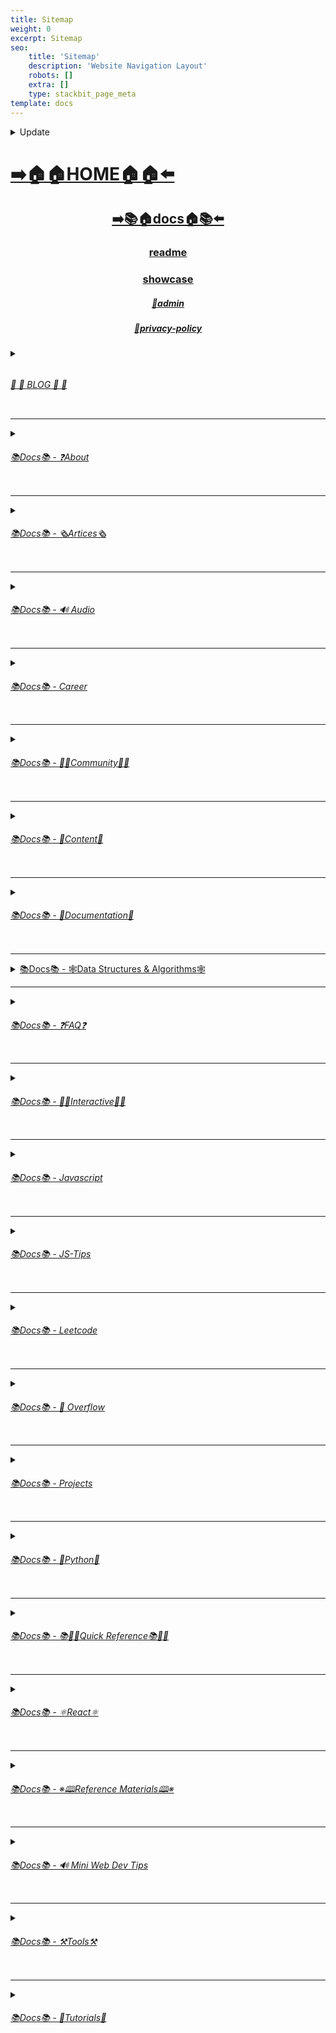 ```yaml
---
title: Sitemap
weight: 0
excerpt: Sitemap
seo:
    title: 'Sitemap'
    description: 'Website Navigation Layout'
    robots: []
    extra: []
    type: stackbit_page_meta
template: docs
---
```


<details>

<summary>  Update </summary>


-   [Home](https://bgoonz-blog.netlify.app/)

---

-   [admin](https://bgoonz-blog.netlify.app/admin)

---

-   [blog](https://bgoonz-blog.netlify.app/blog)

---

-   [blog/300-react-questions](https://bgoonz-blog.netlify.app/blog/300-react-questions)
-   [blog/awesome-graphql](https://bgoonz-blog.netlify.app/blog/awesome-graphql)
-   [blog/big-o-complexity](https://bgoonz-blog.netlify.app/blog/big-o-complexity)
-   [blog/blog-archive](https://bgoonz-blog.netlify.app/blog/blog-archive)
-   [blog/data-structures](https://bgoonz-blog.netlify.app/blog/data-structures)
-   [blog/expressjs-apis](https://bgoonz-blog.netlify.app/blog/expressjs-apis)
-   [blog/flow-control-in-python](https://bgoonz-blog.netlify.app/blog/flow-control-in-python)
-   [blog/functions-in-python](https://bgoonz-blog.netlify.app/blog/functions-in-python)
-   [blog/git-gateway](https://bgoonz-blog.netlify.app/blog/git-gateway)
-   [blog/hoisting](https://bgoonz-blog.netlify.app/blog/hoisting)
-   [blog/interview-questions-js-p2](https://bgoonz-blog.netlify.app/blog/interview-questions-js-p2)
-   [blog/interview-questions-js-p3](https://bgoonz-blog.netlify.app/blog/interview-questions-js-p3)
-   [blog/interview-questions-js](https://bgoonz-blog.netlify.app/blog/interview-questions-js)
-   [blog/netlify-cms](https://bgoonz-blog.netlify.app/blog/netlify-cms)
-   [blog/platform-docs](https://bgoonz-blog.netlify.app/blog/platform-docs)
-   [blog/python-for-js-dev](https://bgoonz-blog.netlify.app/blog/python-for-js-dev)
-   [blog/python-resources](https://bgoonz-blog.netlify.app/blog/python-resources)
-   [blog/web-dev-trends](https://bgoonz-blog.netlify.app/blog/web-dev-trends)
-   [blog/web-scraping](https://bgoonz-blog.netlify.app/blog/web-scraping)

---

-   [docs](https://bgoonz-blog.netlify.app/docs)

---

-   [docs/about](https://bgoonz-blog.netlify.app/docs/about)
-   [docs/about/eng-portfolio](https://bgoonz-blog.netlify.app/docs/about/eng-portfolio)
-   [docs/about/intrests](https://bgoonz-blog.netlify.app/docs/about/intrests)
-   [docs/about/job-search](https://bgoonz-blog.netlify.app/docs/about/job-search)
-   [docs/about/README](https://bgoonz-blog.netlify.app/docs/about/README)
-   [docs/about/resume](https://bgoonz-blog.netlify.app/docs/about/resume)

---

-   [docs/articles](https://bgoonz-blog.netlify.app/docs/articles)
-   [docs/articles/basic-web-dev](https://bgoonz-blog.netlify.app/docs/articles/basic-web-dev)
-   [docs/articles/buffers](https://bgoonz-blog.netlify.app/docs/articles/buffers)
-   [docs/articles/common-modules](https://bgoonz-blog.netlify.app/docs/articles/common-modules)
-   [docs/articles/dev-dep](https://bgoonz-blog.netlify.app/docs/articles/dev-dep)
-   [docs/articles/event-loop](https://bgoonz-blog.netlify.app/docs/articles/event-loop)
-   [docs/articles/fs-module](https://bgoonz-blog.netlify.app/docs/articles/fs-module)
-   [docs/articles/how-search-engines-work](https://bgoonz-blog.netlify.app/docs/articles/how-search-engines-work)
-   [docs/articles/how-the-web-works](https://bgoonz-blog.netlify.app/docs/articles/how-the-web-works)
-   [docs/articles/intro](https://bgoonz-blog.netlify.app/docs/articles/intro)
-   [docs/articles/jamstack](https://bgoonz-blog.netlify.app/docs/articles/jamstack)
-   [docs/articles/nextjs](https://bgoonz-blog.netlify.app/docs/articles/nextjs)
-   [docs/articles/node-api-express](https://bgoonz-blog.netlify.app/docs/articles/node-api-express)
-   [docs/articles/npm](https://bgoonz-blog.netlify.app/docs/articles/npm)
-   [docs/articles/os-module](https://bgoonz-blog.netlify.app/docs/articles/os-module)
-   [docs/articles/reading-files](https://bgoonz-blog.netlify.app/docs/articles/reading-files)
-   [docs/articles/semantic-html](https://bgoonz-blog.netlify.app/docs/articles/semantic-html)
-   [docs/articles/semantic](https://bgoonz-blog.netlify.app/docs/articles/semantic)
-   [docs/articles/url](https://bgoonz-blog.netlify.app/docs/articles/url)
-   [docs/articles/web-standards-checklist](https://bgoonz-blog.netlify.app/docs/articles/web-standards-checklist)
-   [docs/articles/webdev-tools](https://bgoonz-blog.netlify.app/docs/articles/webdev-tools)
-   [docs/articles/writing-files](https://bgoonz-blog.netlify.app/docs/articles/writing-files)

---

-   [docs/audio](https://bgoonz-blog.netlify.app/docs/audio)
-   [docs/audio/dfft](https://bgoonz-blog.netlify.app/docs/audio/dfft)
-   [docs/audio/discrete-fft](https://bgoonz-blog.netlify.app/docs/audio/discrete-fft)
-   [docs/audio/dtw-python-explained](https://bgoonz-blog.netlify.app/docs/audio/dtw-python-explained)
-   [docs/audio/dynamic-time-warping](https://bgoonz-blog.netlify.app/docs/audio/dynamic-time-warping)
-   [docs/audio/web-audio-api](https://bgoonz-blog.netlify.app/docs/audio/web-audio-api)

---

-   [docs/career](https://bgoonz-blog.netlify.app/docs/career)
-   [docs/career/job-boards](https://bgoonz-blog.netlify.app/docs/career/job-boards)
-   [docs/career/list-of-projects](https://bgoonz-blog.netlify.app/docs/career/list-of-projects)
-   [docs/career/my-websites](https://bgoonz-blog.netlify.app/docs/career/my-websites)

---

-   [docs/community](https://bgoonz-blog.netlify.app/docs/community)
-   [docs/community/an-open-letter-2-future-developers](https://bgoonz-blog.netlify.app/docs/community/an-open-letter-2-future-developers)
-   [docs/community/bookmarks](https://bgoonz-blog.netlify.app/docs/community/bookmarks)
-   [docs/community/video-chat](https://bgoonz-blog.netlify.app/docs/community/video-chat)

---

-   [docs/content](https://bgoonz-blog.netlify.app/docs/content)
-   [docs/content/algo](https://bgoonz-blog.netlify.app/docs/content/algo)
-   [docs/content/archive](https://bgoonz-blog.netlify.app/docs/content/archive)
-   [docs/content/gatsby-Queries-Mutations](https://bgoonz-blog.netlify.app/docs/content/gatsby-Queries-Mutations)
-   [docs/content/gists](https://bgoonz-blog.netlify.app/docs/content/gists)
-   [docs/content/history-api](https://bgoonz-blog.netlify.app/docs/content/history-api)
-   [docs/content/main-projects](https://bgoonz-blog.netlify.app/docs/content/main-projects)
-   [docs/content/trouble-shooting](https://bgoonz-blog.netlify.app/docs/content/trouble-shooting)

---

-   [docs/docs](https://bgoonz-blog.netlify.app/docs/docs)
-   [docs/docs/appendix](https://bgoonz-blog.netlify.app/docs/docs/appendix)
-   [docs/docs/bash](https://bgoonz-blog.netlify.app/docs/docs/bash)
-   [docs/docs/css](https://bgoonz-blog.netlify.app/docs/docs/css)
-   [docs/docs/es-6-features](https://bgoonz-blog.netlify.app/docs/docs/es-6-features)
-   [docs/docs/git-reference](https://bgoonz-blog.netlify.app/docs/docs/git-reference)
-   [docs/docs/git-repos](https://bgoonz-blog.netlify.app/docs/docs/git-repos)
-   [docs/docs/glossary](https://bgoonz-blog.netlify.app/docs/docs/glossary)
-   [docs/docs/html-tags](https://bgoonz-blog.netlify.app/docs/docs/html-tags)
-   [docs/docs/markdown](https://bgoonz-blog.netlify.app/docs/docs/markdown)
-   [docs/docs/no-whiteboarding](https://bgoonz-blog.netlify.app/docs/docs/no-whiteboarding)
-   [docs/docs/node-docs-complete](https://bgoonz-blog.netlify.app/docs/docs/node-docs-complete)
-   [docs/docs/regex-in-js](https://bgoonz-blog.netlify.app/docs/docs/regex-in-js)
-   [docs/docs/sitemap](https://bgoonz-blog.netlify.app/docs/docs/sitemap)

---

-   [docs/ds-algo](https://bgoonz-blog.netlify.app/docs/ds-algo)
-   [docs/ds-algo/big-o](https://bgoonz-blog.netlify.app/docs/ds-algo/big-o)
-   [docs/ds-algo/data-structures-docs](https://bgoonz-blog.netlify.app/docs/ds-algo/data-structures-docs)
-   [docs/ds-algo/ds-algo-interview](https://bgoonz-blog.netlify.app/docs/ds-algo/ds-algo-interview)
-   [docs/ds-algo/ds-overview](https://bgoonz-blog.netlify.app/docs/ds-algo/ds-overview)
-   [docs/ds-algo/free-code-camp](https://bgoonz-blog.netlify.app/docs/ds-algo/free-code-camp)
-   [docs/ds-algo/graph](https://bgoonz-blog.netlify.app/docs/ds-algo/graph)
-   [docs/ds-algo/heaps](https://bgoonz-blog.netlify.app/docs/ds-algo/heaps)
-   [docs/ds-algo/tree](https://bgoonz-blog.netlify.app/docs/ds-algo/tree)

---

-   [docs/faq](https://bgoonz-blog.netlify.app/docs/faq)
-   [docs/faq/contact](https://bgoonz-blog.netlify.app/docs/faq/contact)
-   [docs/faq/plug-ins](https://bgoonz-blog.netlify.app/docs/faq/plug-ins)

---

-   [docs/interact](https://bgoonz-blog.netlify.app/docs/interact)
-   [docs/interact/callstack-visual](https://bgoonz-blog.netlify.app/docs/interact/callstack-visual)
-   [docs/interact/clock](https://bgoonz-blog.netlify.app/docs/interact/clock)
-   [docs/interact/jupyter-notebooks](https://bgoonz-blog.netlify.app/docs/interact/jupyter-notebooks)
-   [docs/interact/other-sites](https://bgoonz-blog.netlify.app/docs/interact/other-sites)
-   [docs/interact/react-testing-library](https://bgoonz-blog.netlify.app/docs/interact/react-testing-library)
-   [docs/interact/video-chat](https://bgoonz-blog.netlify.app/docs/interact/video-chat)

---

-   [docs/interview](https://bgoonz-blog.netlify.app/docs/interview)
-   [docs/interview/dev-interview](https://bgoonz-blog.netlify.app/docs/interview/dev-interview)
-   [docs/interview/dos-and-donts](https://bgoonz-blog.netlify.app/docs/interview/dos-and-donts)
-   [docs/interview/interview-questions](https://bgoonz-blog.netlify.app/docs/interview/interview-questions)
-   [docs/interview/job-search-nav](https://bgoonz-blog.netlify.app/docs/interview/job-search-nav)
-   [docs/interview/previous-concepts](https://bgoonz-blog.netlify.app/docs/interview/previous-concepts)
-   [docs/interview/review-concepts](https://bgoonz-blog.netlify.app/docs/interview/review-concepts)
-   [docs/interview/web-interview](https://bgoonz-blog.netlify.app/docs/interview/web-interview)
-   [docs/interview/web-interview2](https://bgoonz-blog.netlify.app/docs/interview/web-interview2)
-   [docs/interview/web-interview3](https://bgoonz-blog.netlify.app/docs/interview/web-interview3)
-   [docs/interview/web-interview4](https://bgoonz-blog.netlify.app/docs/interview/web-interview4)

---

-   [docs/javascript](https://bgoonz-blog.netlify.app/docs/javascript)
-   [docs/javascript/arrow-functions](https://bgoonz-blog.netlify.app/docs/javascript/arrow-functions)
-   [docs/javascript/asyncjs](https://bgoonz-blog.netlify.app/docs/javascript/asyncjs)
-   [docs/javascript/await-keyword](https://bgoonz-blog.netlify.app/docs/javascript/await-keyword)
-   [docs/javascript/bigo](https://bgoonz-blog.netlify.app/docs/javascript/bigo)
-   [docs/javascript/clean-code](https://bgoonz-blog.netlify.app/docs/javascript/clean-code)
-   [docs/javascript/constructor-functions](https://bgoonz-blog.netlify.app/docs/javascript/constructor-functions)
-   [docs/javascript/cs-basics-in-js](https://bgoonz-blog.netlify.app/docs/javascript/cs-basics-in-js)
-   [docs/javascript/for-loops](https://bgoonz-blog.netlify.app/docs/javascript/for-loops)
-   [docs/javascript/js-expressions](https://bgoonz-blog.netlify.app/docs/javascript/js-expressions)
-   [docs/javascript/js-objects](https://bgoonz-blog.netlify.app/docs/javascript/js-objects)
-   [docs/javascript/part2-pojo](https://bgoonz-blog.netlify.app/docs/javascript/part2-pojo)
-   [docs/javascript/promises](https://bgoonz-blog.netlify.app/docs/javascript/promises)
-   [docs/javascript/review](https://bgoonz-blog.netlify.app/docs/javascript/review)
-   [docs/javascript/this-is-about-this](https://bgoonz-blog.netlify.app/docs/javascript/this-is-about-this)
-   [docs/javascript/variables](https://bgoonz-blog.netlify.app/docs/javascript/variables)

---

-   [docs/js-tips](https://bgoonz-blog.netlify.app/docs/js-tips)
-   [docs/js-tips/abs](https://bgoonz-blog.netlify.app/docs/js-tips/abs)
-   [docs/js-tips/acos](https://bgoonz-blog.netlify.app/docs/js-tips/acos)
-   [docs/js-tips/acosh](https://bgoonz-blog.netlify.app/docs/js-tips/acosh)
-   [docs/js-tips/addition](https://bgoonz-blog.netlify.app/docs/js-tips/addition)
-   [docs/js-tips/all](https://bgoonz-blog.netlify.app/docs/js-tips/all)
-   [docs/js-tips/allsettled](https://bgoonz-blog.netlify.app/docs/js-tips/allsettled)
-   [docs/js-tips/any](https://bgoonz-blog.netlify.app/docs/js-tips/any)
-   [docs/js-tips/array-methods](https://bgoonz-blog.netlify.app/docs/js-tips/array-methods)
-   [docs/js-tips/array](https://bgoonz-blog.netlify.app/docs/js-tips/array)
-   [docs/js-tips/arrow_functions](https://bgoonz-blog.netlify.app/docs/js-tips/arrow_functions)
-   [docs/js-tips/async_function](https://bgoonz-blog.netlify.app/docs/js-tips/async_function)
-   [docs/js-tips/bad_radix](https://bgoonz-blog.netlify.app/docs/js-tips/bad_radix)
-   [docs/js-tips/bind](https://bgoonz-blog.netlify.app/docs/js-tips/bind)
-   [docs/js-tips/classes](https://bgoonz-blog.netlify.app/docs/js-tips/classes)
-   [docs/js-tips/concat](https://bgoonz-blog.netlify.app/docs/js-tips/concat)
-   [docs/js-tips/conditional_operator](https://bgoonz-blog.netlify.app/docs/js-tips/conditional_operator)
-   [docs/js-tips/const](https://bgoonz-blog.netlify.app/docs/js-tips/const)
-   [docs/js-tips/create](https://bgoonz-blog.netlify.app/docs/js-tips/create)
-   [docs/js-tips/date](https://bgoonz-blog.netlify.app/docs/js-tips/date)
-   [docs/js-tips/eval](https://bgoonz-blog.netlify.app/docs/js-tips/eval)
-   [docs/js-tips/every](https://bgoonz-blog.netlify.app/docs/js-tips/every)
-   [docs/js-tips/filter](https://bgoonz-blog.netlify.app/docs/js-tips/filter)
-   [docs/js-tips/for...of](https://bgoonz-blog.netlify.app/docs/js-tips/for...of)
-   [docs/js-tips/foreach](https://bgoonz-blog.netlify.app/docs/js-tips/foreach)
-   [docs/js-tips/functions](https://bgoonz-blog.netlify.app/docs/js-tips/functions)
-   [docs/js-tips/import](https://bgoonz-blog.netlify.app/docs/js-tips/import)
-   [docs/js-tips/insert-into-array](https://bgoonz-blog.netlify.app/docs/js-tips/insert-into-array)
-   [docs/js-tips/map](https://bgoonz-blog.netlify.app/docs/js-tips/map)
-   [docs/js-tips/object](https://bgoonz-blog.netlify.app/docs/js-tips/object)
-   [docs/js-tips/reduce](https://bgoonz-blog.netlify.app/docs/js-tips/reduce)
-   [docs/js-tips/regexp](https://bgoonz-blog.netlify.app/docs/js-tips/regexp)
-   [docs/js-tips/sort](https://bgoonz-blog.netlify.app/docs/js-tips/sort)
-   [docs/js-tips/sorting-strings](https://bgoonz-blog.netlify.app/docs/js-tips/sorting-strings)
-   [docs/js-tips/string](https://bgoonz-blog.netlify.app/docs/js-tips/string)
-   [docs/js-tips/this](https://bgoonz-blog.netlify.app/docs/js-tips/this)
-   [docs/js-tips/var](https://bgoonz-blog.netlify.app/docs/js-tips/var)

---

-   [docs/leetcode](https://bgoonz-blog.netlify.app/docs/leetcode)
-   [docs/leetcode/ContaineWitMosWater](https://bgoonz-blog.netlify.app/docs/leetcode/ContaineWitMosWater)
-   [docs/leetcode/DividTwIntegers](https://bgoonz-blog.netlify.app/docs/leetcode/DividTwIntegers)
-   [docs/leetcode/GeneratParentheses](https://bgoonz-blog.netlify.app/docs/leetcode/GeneratParentheses)
-   [docs/leetcode/LetteCombinationoPhonNumber](https://bgoonz-blog.netlify.app/docs/leetcode/LetteCombinationoPhonNumber)
-   [docs/leetcode/LongesCommoPrefix](https://bgoonz-blog.netlify.app/docs/leetcode/LongesCommoPrefix)
-   [docs/leetcode/MediaoTwSorteArrays](https://bgoonz-blog.netlify.app/docs/leetcode/MediaoTwSorteArrays)
-   [docs/leetcode/NexPermutation](https://bgoonz-blog.netlify.app/docs/leetcode/NexPermutation)
-   [docs/leetcode/PalindromNumber](https://bgoonz-blog.netlify.app/docs/leetcode/PalindromNumber)
-   [docs/leetcode/RegulaExpressioMatching](https://bgoonz-blog.netlify.app/docs/leetcode/RegulaExpressioMatching)
-   [docs/leetcode/RemovDuplicatefroSorteArray](https://bgoonz-blog.netlify.app/docs/leetcode/RemovDuplicatefroSorteArray)
-   [docs/leetcode/RemovNtNodFroEnoList](https://bgoonz-blog.netlify.app/docs/leetcode/RemovNtNodFroEnoList)
-   [docs/leetcode/RomatInteger](https://bgoonz-blog.netlify.app/docs/leetcode/RomatInteger)
-   [docs/leetcode/SearciRotateSorteArray](https://bgoonz-blog.netlify.app/docs/leetcode/SearciRotateSorteArray)
-   [docs/leetcode/StrintIntege(atoi)](<https://bgoonz-blog.netlify.app/docs/leetcode/StrintIntege(atoi)>)
-   [docs/leetcode/ValiParentheses](https://bgoonz-blog.netlify.app/docs/leetcode/ValiParentheses)
-   [docs/leetcode/ZigZaConversion](https://bgoonz-blog.netlify.app/docs/leetcode/ZigZaConversion)

---

-   [docs/overflow](https://bgoonz-blog.netlify.app/docs/overflow)
-   [docs/overflow/html-spec](https://bgoonz-blog.netlify.app/docs/overflow/html-spec)
-   [docs/overflow/http](https://bgoonz-blog.netlify.app/docs/overflow/http)
-   [docs/overflow/install](https://bgoonz-blog.netlify.app/docs/overflow/install)
-   [docs/overflow/modules](https://bgoonz-blog.netlify.app/docs/overflow/modules)
-   [docs/overflow/node-cli-args](https://bgoonz-blog.netlify.app/docs/overflow/node-cli-args)
-   [docs/overflow/node-js-language](https://bgoonz-blog.netlify.app/docs/overflow/node-js-language)
-   [docs/overflow/node-package-manager](https://bgoonz-blog.netlify.app/docs/overflow/node-package-manager)
-   [docs/overflow/node-repl](https://bgoonz-blog.netlify.app/docs/overflow/node-repl)
-   [docs/overflow/node-run-cli](https://bgoonz-blog.netlify.app/docs/overflow/node-run-cli)
-   [docs/overflow/nodejs](https://bgoonz-blog.netlify.app/docs/overflow/nodejs)
-   [docs/overflow/nodevsbrowser](https://bgoonz-blog.netlify.app/docs/overflow/nodevsbrowser)
-   [docs/overflow/understanding-firebase](https://bgoonz-blog.netlify.app/docs/overflow/understanding-firebase)
-   [docs/overflow/v8](https://bgoonz-blog.netlify.app/docs/overflow/v8)

---

-   [docs/privacy-policy](https://bgoonz-blog.netlify.app/docs/privacy-policy)

---

-   [docs/projects](https://bgoonz-blog.netlify.app/docs/projects)
-   [docs/projects/embeded-websites](https://bgoonz-blog.netlify.app/docs/projects/embeded-websites)
-   [docs/projects/mini-projects](https://bgoonz-blog.netlify.app/docs/projects/mini-projects)
-   [docs/projects/mini-projects2](https://bgoonz-blog.netlify.app/docs/projects/mini-projects2)

---

-   [docs/python](https://bgoonz-blog.netlify.app/docs/python)
-   [docs/python/at-length](https://bgoonz-blog.netlify.app/docs/python/at-length)
-   [docs/python/cheat-sheet](https://bgoonz-blog.netlify.app/docs/python/cheat-sheet)
-   [docs/python/comprehensive-guide](https://bgoonz-blog.netlify.app/docs/python/comprehensive-guide)
-   [docs/python/examples](https://bgoonz-blog.netlify.app/docs/python/examples)
-   [docs/python/flow-control](https://bgoonz-blog.netlify.app/docs/python/flow-control)
-   [docs/python/functions](https://bgoonz-blog.netlify.app/docs/python/functions)
-   [docs/python/google-sheets-api](https://bgoonz-blog.netlify.app/docs/python/google-sheets-api)
-   [docs/python/intro-for-js-devs](https://bgoonz-blog.netlify.app/docs/python/intro-for-js-devs)
-   [docs/python/python-ds](https://bgoonz-blog.netlify.app/docs/python/python-ds)
-   [docs/python/python-quiz](https://bgoonz-blog.netlify.app/docs/python/python-quiz)
-   [docs/python/snippets](https://bgoonz-blog.netlify.app/docs/python/snippets)

---

-   [docs/quick-ref](https://bgoonz-blog.netlify.app/docs/quick-ref)
-   [docs/quick-ref/all-emojis](https://bgoonz-blog.netlify.app/docs/quick-ref/all-emojis)
-   [docs/quick-ref/create-react-app](https://bgoonz-blog.netlify.app/docs/quick-ref/create-react-app)
-   [docs/quick-ref/Emmet](https://bgoonz-blog.netlify.app/docs/quick-ref/Emmet)
-   [docs/quick-ref/fetch](https://bgoonz-blog.netlify.app/docs/quick-ref/fetch)
-   [docs/quick-ref/git-bash](https://bgoonz-blog.netlify.app/docs/quick-ref/git-bash)
-   [docs/quick-ref/git-tricks](https://bgoonz-blog.netlify.app/docs/quick-ref/git-tricks)
-   [docs/quick-ref/google-firebase](https://bgoonz-blog.netlify.app/docs/quick-ref/google-firebase)
-   [docs/quick-ref/heroku-error-codes](https://bgoonz-blog.netlify.app/docs/quick-ref/heroku-error-codes)
-   [docs/quick-ref/installation](https://bgoonz-blog.netlify.app/docs/quick-ref/installation)
-   [docs/quick-ref/markdown-dropdowns](https://bgoonz-blog.netlify.app/docs/quick-ref/markdown-dropdowns)
-   [docs/quick-ref/minifiction](https://bgoonz-blog.netlify.app/docs/quick-ref/minifiction)
-   [docs/quick-ref/new-repo-instructions](https://bgoonz-blog.netlify.app/docs/quick-ref/new-repo-instructions)
-   [docs/quick-ref/pull-request-rubric](https://bgoonz-blog.netlify.app/docs/quick-ref/pull-request-rubric)
-   [docs/quick-ref/quick-links](https://bgoonz-blog.netlify.app/docs/quick-ref/quick-links)
-   [docs/quick-ref/topRepos](https://bgoonz-blog.netlify.app/docs/quick-ref/topRepos)
-   [docs/quick-ref/understanding-path](https://bgoonz-blog.netlify.app/docs/quick-ref/understanding-path)
-   [docs/quick-ref/vscode-themes](https://bgoonz-blog.netlify.app/docs/quick-ref/vscode-themes)

---

-   [docs/react](https://bgoonz-blog.netlify.app/docs/react)
-   [docs/react/accessibility](https://bgoonz-blog.netlify.app/docs/react/accessibility)
-   [docs/react/ajax-n-apis](https://bgoonz-blog.netlify.app/docs/react/ajax-n-apis)
-   [docs/react/cheatsheet](https://bgoonz-blog.netlify.app/docs/react/cheatsheet)
-   [docs/react/complete-react](https://bgoonz-blog.netlify.app/docs/react/complete-react)
-   [docs/react/createReactApp](https://bgoonz-blog.netlify.app/docs/react/createReactApp)
-   [docs/react/demo](https://bgoonz-blog.netlify.app/docs/react/demo)
-   [docs/react/dont-use-index-as-keys](https://bgoonz-blog.netlify.app/docs/react/dont-use-index-as-keys)
-   [docs/react/jsx](https://bgoonz-blog.netlify.app/docs/react/jsx)
-   [docs/react/quiz](https://bgoonz-blog.netlify.app/docs/react/quiz)
-   [docs/react/react-docs](https://bgoonz-blog.netlify.app/docs/react/react-docs)
-   [docs/react/react-in-depth](https://bgoonz-blog.netlify.app/docs/react/react-in-depth)
-   [docs/react/react-patterns-by-usecase](https://bgoonz-blog.netlify.app/docs/react/react-patterns-by-usecase)
-   [docs/react/react2](https://bgoonz-blog.netlify.app/docs/react/react2)
-   [docs/react/render-elements](https://bgoonz-blog.netlify.app/docs/react/render-elements)

---

-   [docs/reference](https://bgoonz-blog.netlify.app/docs/reference)
-   [docs/reference/art-of-command-line](https://bgoonz-blog.netlify.app/docs/reference/art-of-command-line)
-   [docs/reference/awesome-lists](https://bgoonz-blog.netlify.app/docs/reference/awesome-lists)
-   [docs/reference/awesome-nodejs](https://bgoonz-blog.netlify.app/docs/reference/awesome-nodejs)
-   [docs/reference/awesome-static](https://bgoonz-blog.netlify.app/docs/reference/awesome-static)
-   [docs/reference/bash-commands](https://bgoonz-blog.netlify.app/docs/reference/bash-commands)
-   [docs/reference/bookmarks](https://bgoonz-blog.netlify.app/docs/reference/bookmarks)
-   [docs/reference/embed-the-web](https://bgoonz-blog.netlify.app/docs/reference/embed-the-web)
-   [docs/reference/github-resources](https://bgoonz-blog.netlify.app/docs/reference/github-resources)
-   [docs/reference/github-search](https://bgoonz-blog.netlify.app/docs/reference/github-search)
-   [docs/reference/google-cloud](https://bgoonz-blog.netlify.app/docs/reference/google-cloud)
-   [docs/reference/how-2-reinstall-npm](https://bgoonz-blog.netlify.app/docs/reference/how-2-reinstall-npm)
-   [docs/reference/how-to-kill-a-process](https://bgoonz-blog.netlify.app/docs/reference/how-to-kill-a-process)
-   [docs/reference/installing-node](https://bgoonz-blog.netlify.app/docs/reference/installing-node)
-   [docs/reference/intro-to-nodejs](https://bgoonz-blog.netlify.app/docs/reference/intro-to-nodejs)
-   [docs/reference/markdown-styleguide](https://bgoonz-blog.netlify.app/docs/reference/markdown-styleguide)
-   [docs/reference/notes-template](https://bgoonz-blog.netlify.app/docs/reference/notes-template)
-   [docs/reference/psql](https://bgoonz-blog.netlify.app/docs/reference/psql)
-   [docs/reference/resources](https://bgoonz-blog.netlify.app/docs/reference/resources)
-   [docs/reference/vscode](https://bgoonz-blog.netlify.app/docs/reference/vscode)
-   [docs/reference/web-api's](https://bgoonz-blog.netlify.app/docs/reference/web-api's)

---

-   [docs/sitemap](https://bgoonz-blog.netlify.app/docs/sitemap)

---

-   [docs/tips](https://bgoonz-blog.netlify.app/docs/tips)
-   [docs/tips/regex-tips](https://bgoonz-blog.netlify.app/docs/tips/regex-tips)

---

-   [docs/tools](https://bgoonz-blog.netlify.app/docs/tools)
-   [docs/tools/all-stripped](https://bgoonz-blog.netlify.app/docs/tools/all-stripped)
-   [docs/tools/all](https://bgoonz-blog.netlify.app/docs/tools/all)
-   [docs/tools/Archive](https://bgoonz-blog.netlify.app/docs/tools/Archive)
-   [docs/tools/archive](https://bgoonz-blog.netlify.app/docs/tools/archive)
-   [docs/tools/dev-utilities](https://bgoonz-blog.netlify.app/docs/tools/dev-utilities)
-   [docs/tools/markdown-html](https://bgoonz-blog.netlify.app/docs/tools/markdown-html)

---

-   [docs/tutorials](https://bgoonz-blog.netlify.app/docs/tutorials)
-   [docs/tutorials/algolia-search](https://bgoonz-blog.netlify.app/docs/tutorials/algolia-search)
-   [docs/tutorials/bash-commands-my](https://bgoonz-blog.netlify.app/docs/tutorials/bash-commands-my)
-   [docs/tutorials/bash](https://bgoonz-blog.netlify.app/docs/tutorials/bash)
-   [docs/tutorials/get-file-extension](https://bgoonz-blog.netlify.app/docs/tutorials/get-file-extension)
-   [docs/tutorials/how-2-ubuntu](https://bgoonz-blog.netlify.app/docs/tutorials/how-2-ubuntu)
-   [docs/tutorials/psql-setup](https://bgoonz-blog.netlify.app/docs/tutorials/psql-setup)
-   [docs/tutorials/react-class-2-func](https://bgoonz-blog.netlify.app/docs/tutorials/react-class-2-func)

---

-   [interview-questions-js](https://bgoonz-blog.netlify.app/interview-questions-js)
-   [privacy-policy](https://bgoonz-blog.netlify.app/privacy-policy)
-   [readme](https://bgoonz-blog.netlify.app/readme)
-   [showcase](https://bgoonz-blog.netlify.app/showcase)

</details>

# [**➡️🏠🏠HOME🏠🏠⬅️**](https://bgoonz-blog.netlify.app/)

<center>

## [**<ins>➡️📚🏠docs🏠📚⬅️</ins>**](https://bgoonz-blog.netlify.app/docs)

### [**readme</ins>**](https://bgoonz-blog.netlify.app/readme)

### [**<ins>showcase</ins>**](https://bgoonz-blog.netlify.app/showcase)

##### [**<ins>🔏admin</ins>**](https://bgoonz-blog.netlify.app/admin)

##### [**<ins>🔏privacy-policy</ins>**](https://bgoonz-blog.netlify.app/privacy-policy)

</center>

<details>

<summary><ins><h6><h6> 📰         📰 BLOG 📰         📰 </h6></h6></ins></summary>

### [**<ins>Blog Article List</ins>**](https://bgoonz-blog.netlify.app/blog)

-   [📰blog📰](https://bgoonz-blog.netlify.app/blog/web-scraping)
    -   [📰blog📰/300-react-questions⚛](https://bgoonz-blog.netlify.app/blog/300-react-questions)
    -   [📰blog📰/awesome-graphql፨](https://bgoonz-blog.netlify.app/blog/awesome-graphql)
    -   [📰blog📰/big-o-complexity](https://bgoonz-blog.netlify.app/blog/big-o-complexity)
    -   [📰blog📰/blog-archive](https://bgoonz-blog.netlify.app/blog/blog-archive)
    -   [📰blog📰/data-structures](https://bgoonz-blog.netlify.app/blog/data-structures)
    -   [📰blog📰/expressjs-apis](https://bgoonz-blog.netlify.app/blog/expressjs-apis)
    -   [📰blog📰/flow-control-in-python](https://bgoonz-blog.netlify.app/blog/flow-control-in-python)
    -   [📰blog📰/functions-in-python](https://bgoonz-blog.netlify.app/blog/functions-in-python)
    -   [📰blog📰/git-gateway](https://bgoonz-blog.netlify.app/blog/git-gateway)
    -   [📰blog📰/interview-questions-js](https://bgoonz-blog.netlify.app/blog/interview-questions-js)
    -   [📰blog📰/netlify-cms](https://bgoonz-blog.netlify.app/blog/netlify-cms)
    -   [📰blog📰/platform-docs](https://bgoonz-blog.netlify.app/blog/platform-docs)
    -   [📰blog📰/python-for-js-dev](https://bgoonz-blog.netlify.app/blog/python-for-js-dev)
    -   [📰blog📰/python-resources](https://bgoonz-blog.netlify.app/blog/python-resources)
    -   [📰blog📰/web-dev-trends](https://bgoonz-blog.netlify.app/blog/web-dev-trends)
    -   [📰blog📰/web-scraping](https://bgoonz-blog.netlify.app/blog/web-scraping)

</details>

---

<details>

<summary><ins><h6>📚Docs📚 - ❓About</h6></ins></summary>

-   [📚docs📚/about](https://bgoonz-blog.netlify.app/docs/about)
    -   [📚docs📚/about/README](https://bgoonz-blog.netlify.app/docs/about/README)
    -   [📚docs📚/about/eng-portfolio](https://bgoonz-blog.netlify.app/docs/about/eng-portfolio)
    -   [📚docs📚/about/intrests](https://bgoonz-blog.netlify.app/docs/about/intrests)
    -   [📚docs📚/about/job-search](https://bgoonz-blog.netlify.app/docs/about/job-search)
    -   [📚docs📚/about/resume](https://bgoonz-blog.netlify.app/docs/about/resume)

</details>

---

<details>

<summary><ins><h6>📚Docs📚 - 🗞️Artices🗞️</h6></ins></summary>

-   [📚docs📚/🗞️articles🗞️](https://bgoonz-blog.netlify.app/docs/articles)
    -   [📚docs📚/🗞️articles🗞️basic-web-dev](https://bgoonz-blog.netlify.app/docs/articles/basic-web-dev)
    -   [📚docs📚/🗞️articles🗞️buffers](https://bgoonz-blog.netlify.app/docs/articles/buffers)
    -   [📚docs📚/🗞️articles🗞️common-modules](https://bgoonz-blog.netlify.app/docs/articles/common-modules)
    -   [📚docs📚/🗞️articles🗞️dev-dep](https://bgoonz-blog.netlify.app/docs/articles/dev-dep)
    -   [📚docs📚/🗞️articles🗞️event-loop](https://bgoonz-blog.netlify.app/docs/articles/event-loop)
    -   [📚docs📚/🗞️articles🗞️fs-module](https://bgoonz-blog.netlify.app/docs/articles/fs-module)
    -   [📚docs📚/🗞️articles🗞️how-search-engines-work](https://bgoonz-blog.netlify.app/docs/articles/how-search-engines-work)
    -   [📚docs📚/🗞️articles🗞️how-the-web-works](https://bgoonz-blog.netlify.app/docs/articles/how-the-web-works)
    -   [📚docs📚/🗞️articles🗞️intro](https://bgoonz-blog.netlify.app/docs/articles/intro)
    -   [📚docs📚/🗞️articles🗞️jamstack](https://bgoonz-blog.netlify.app/docs/articles/jamstack)
    -   [📚docs📚/🗞️articles🗞️nextjs](https://bgoonz-blog.netlify.app/docs/articles/nextjs)
    -   [📚docs📚/🗞️articles🗞️node-api-express](https://bgoonz-blog.netlify.app/docs/articles/node-api-express)
    -   [📚docs📚/🗞️articles🗞️nodejs](https://bgoonz-blog.netlify.app/docs/articles/nodejs)
    -   [📚docs📚/🗞️articles🗞️npm](https://bgoonz-blog.netlify.app/docs/articles/npm)
    -   [📚docs📚/🗞️articles🗞️os-module](https://bgoonz-blog.netlify.app/docs/articles/os-module)
    -   [📚docs📚/🗞️articles🗞️reading-files](https://bgoonz-blog.netlify.app/docs/articles/reading-files)
    -   [📚docs📚/🗞️articles🗞️semantic](https://bgoonz-blog.netlify.app/docs/articles/semantic)
    -   [📚docs📚/🗞️articles🗞️semantic-html](https://bgoonz-blog.netlify.app/docs/articles/semantic-html)
    -   [📚docs📚/🗞️articles🗞️url](https://bgoonz-blog.netlify.app/docs/articles/url)
    -   [📚docs📚/🗞️articles🗞️web-standards-checklist](https://bgoonz-blog.netlify.app/docs/articles/web-standards-checklist)
    -   [📚docs📚/🗞️articles🗞️webdev-tools](https://bgoonz-blog.netlify.app/docs/articles/webdev-tools)
    -   [📚docs📚/🗞️articles🗞️writing-files](https://bgoonz-blog.netlify.app/docs/articles/writing-files)

</details>

---

<details>

<summary><ins><h6>📚Docs📚 - 🔊 Audio</h6></ins></summary>

-   [📚Docs - Audio🔊](https://bgoonz-blog.netlify.app/docs/audio)
    -   [📚docs📚/audio/dfft](https://bgoonz-blog.netlify.app/docs/audio/dfft)
    -   [📚docs📚/audio/discrete-fft](https://bgoonz-blog.netlify.app/docs/audio/discrete-fft)
    -   [📚docs📚/audio/dtw-python-explained](https://bgoonz-blog.netlify.app/docs/audio/dtw-python-explained)
    -   [📚docs📚/audio/dynamic-time-warping](https://bgoonz-blog.netlify.app/docs/audio/dynamic-time-warping)
    -   [📚docs📚/audio/web-audio-api](https://bgoonz-blog.netlify.app/docs/audio/web-audio-api)

</details>

---

<details>

<summary><ins><h6>📚Docs📚 -  Career </h6></ins></summary>

-   [📚docs📚/career](https://bgoonz-blog.netlify.app/docs/career)
    -   [📚docs📚/career/dev-interview](https://bgoonz-blog.netlify.app/docs/career/dev-interview)
    -   [📚docs📚/career/dos-and-donts](https://bgoonz-blog.netlify.app/docs/career/dos-and-donts)
    -   [📚docs📚/career/job-boards](https://bgoonz-blog.netlify.app/docs/career/job-boards)
    -   [📚docs📚/career/web-interview](https://bgoonz-blog.netlify.app/docs/career/web-interview)
    -   [📚docs📚/career/web-interview2](https://bgoonz-blog.netlify.app/docs/career/web-interview2)
    -   [📚docs📚/career/web-interview3](https://bgoonz-blog.netlify.app/docs/career/web-interview3)
    -   [📚docs📚/career/web-interview4](https://bgoonz-blog.netlify.app/docs/career/web-interview4)
    -   [📚docs📚/interview/job-search-nav](https://bgoonz-blog.netlify.app/docs/interview/job-search-nav)
    -   [📚docs📚/interview/previous-concepts](https://bgoonz-blog.netlify.app/docs/interview/previous-concepts)
    -   [📚docs📚/interview/review-concepts](https://bgoonz-blog.netlify.app/docs/interview/review-concepts)

</details>

---

<details>

<summary><ins><h6>📚Docs📚 -  👫👫Community👫👫 </h6></ins></summary>

-   [📚docs📚/👫👫community👫👫](https://bgoonz-blog.netlify.app/docs/community) - [📚docs📚/community/an-open-letter-2-future-developers](https://bgoonz-blog.netlify.app/docs/community/an-open-letter-2-future-developers) - [📚docs📚/community/bookmarks](https://bgoonz-blog.netlify.app/docs/community/bookmarks) - [📚docs📚/community/video-chat](https://bgoonz-blog.netlify.app/docs/community/video-chat)

</details>

---

<details>

<summary><ins><h6>📚Docs📚 - 💼Content💼</h6></ins></summary>

-   [📚docs📚/💼content💼](https://bgoonz-blog.netlify.app/docs/content/)
    -   [📚docs📚/💼content💼/archive](https://bgoonz-blog.netlify.app/docs/content/archive)
    -   [📚docs📚/💼content💼/gatsby-Queries-Mutations](https://bgoonz-blog.netlify.app/docs/content/gatsby-Queries-Mutations)
    -   [📚docs📚/💼content💼/gists](https://bgoonz-blog.netlify.app/docs/content/gists)
    -   [📚docs📚/💼content💼/history-api](https://bgoonz-blog.netlify.app/docs/content/history-api)
    -   [📚docs📚/💼content💼/main-projects](https://bgoonz-blog.netlify.app/docs/content/main-projects)
    -   [📚docs📚/💼content💼/trouble-shooting](https://bgoonz-blog.netlify.app/docs/content/trouble-shooting)

</details>

---

<details>

<summary><ins><h6>📚Docs📚 - 📓Documentation📓</h6></ins></summary>

-   [📚docs📚/docs](https://bgoonz-blog.netlify.app/docs/docs)
    -   [📚docs📚/docs/appendix](https://bgoonz-blog.netlify.app/docs/docs/appendix)
    -   [📚docs📚/docs/art-of-command-line](https://bgoonz-blog.netlify.app/docs/docs/art-of-command-line)
    -   [📚docs📚/docs/bash](https://bgoonz-blog.netlify.app/docs/docs/bash)
    -   [📚docs📚/docs/css](https://bgoonz-blog.netlify.app/docs/docs/css)
    -   [📚docs📚/docs/data-structures-docs](https://bgoonz-blog.netlify.app/docs/docs/data-structures-docs)
    -   [📚docs📚/docs/es-6-features](https://bgoonz-blog.netlify.app/docs/docs/es-6-features)
    -   [📚docs📚/docs/git-reference](https://bgoonz-blog.netlify.app/docs/docs/git-reference)
    -   [📚docs📚/docs/git-repos](https://bgoonz-blog.netlify.app/docs/docs/git-repos)
    -   [📚docs📚/docs/glossary](https://bgoonz-blog.netlify.app/docs/docs/glossary)
    -   [📚docs📚/docs/html-tags](https://bgoonz-blog.netlify.app/docs/docs/html-tags)
    -   [📚docs📚/docs/markdown](https://bgoonz-blog.netlify.app/docs/docs/markdown)
    -   [📚docs📚/docs/no-whiteboarding](https://bgoonz-blog.netlify.app/docs/docs/no-whiteboarding)
    -   [📚docs📚/docs/node-docs-complete](https://bgoonz-blog.netlify.app/docs/docs/node-docs-complete)
    -   [📚docs📚/docs/regex-in-js](https://bgoonz-blog.netlify.app/docs/docs/regex-in-js)
    -   [📚docs📚/docs/sitemap](https://bgoonz-blog.netlify.app/docs/docs/sitemap)
    -   [📚docs📚/docs/snippets](https://bgoonz-blog.netlify.app/docs/docs/snippets)

</details>

---

<details>

<summary>
 <ins>📚Docs📚 - 🕸Data Structures & Algorithms🕸</h6></ins></summary>

-   [📚docs📚/🕸ds-algo🕸](https://bgoonz-blog.netlify.app/docs/ds-algo)
    -   [📚docs📚/🕸ds-algo🕸/big-o](https://bgoonz-blog.netlify.app/docs/ds-algo/big-o)
    -   [📚docs📚/🕸ds-algo🕸/ds-algo-interview](https://bgoonz-blog.netlify.app/docs/ds-algo/ds-algo-interview)
    -   [📚docs📚/🕸ds-algo🕸/ds-overview](https://bgoonz-blog.netlify.app/docs/ds-algo/ds-overview)

</details>

---

<details>

<summary><ins><h6>📚Docs📚  - ❓FAQ❓</h6></ins></summary>

-   [📚docs📚/faq](https://bgoonz-blog.netlify.app/docs/faq)
    -   [📚docs📚/❓faq❓/contact](https://bgoonz-blog.netlify.app/docs/faq/contact)
    -   [📚docs📚/❓faq❓/plug-ins](https://bgoonz-blog.netlify.app/docs/faq/plug-ins)

</details>

---

<details>

<summary><ins><h6>📚Docs📚 - 🧑‍🔬Interactive🧑‍🔬 </h6></ins></summary>

-   [📚docs📚/interact](https://bgoonz-blog.netlify.app/docs/interact)
    -   [📚docs📚/🧑‍🔬interact🧑‍🔬/callstack-visual](https://bgoonz-blog.netlify.app/docs/interact/callstack-visual)
    -   [📚docs📚/🧑‍🔬interact🧑‍🔬/clock](https://bgoonz-blog.netlify.app/docs/interact/clock)
    -   [📚docs📚/🧑‍🔬interact🧑‍🔬/jupyter-notebooks](https://bgoonz-blog.netlify.app/docs/interact/jupyter-notebooks)
    -   [📚docs📚/🧑‍🔬interact🧑‍🔬/other-sites](https://bgoonz-blog.netlify.app/docs/interact/other-sites)
    -   [📚docs📚/🧑‍🔬interact🧑‍🔬/video-chat](https://bgoonz-blog.netlify.app/docs/interact/video-chat)

</details>

---

<details>

<summary><ins><h6>📚Docs📚 - Javascript</h6></ins></summary>

-   [📚docs📚/javascript](https://bgoonz-blog.netlify.app/docs/javascript)
    -   [📚docs📚/javascript/arrow-functions](https://bgoonz-blog.netlify.app/docs/javascript/arrow-functions)
    -   [📚docs📚/javascript/asyncjs](https://bgoonz-blog.netlify.app/docs/javascript/asyncjs)
    -   [📚docs📚/javascript/await-keyword](https://bgoonz-blog.netlify.app/docs/javascript/await-keyword)
    -   [📚docs📚/javascript/bigo](https://bgoonz-blog.netlify.app/docs/javascript/bigo)
    -   [📚docs📚/javascript/clean-code](https://bgoonz-blog.netlify.app/docs/javascript/clean-code)
    -   [📚docs📚/javascript/constructor-functions](https://bgoonz-blog.netlify.app/docs/javascript/constructor-functions)
    -   [📚docs📚/javascript/cs-basics-in-js](https://bgoonz-blog.netlify.app/docs/javascript/cs-basics-in-js)
    -   [📚docs📚/javascript/for-loops](https://bgoonz-blog.netlify.app/docs/javascript/for-loops)
    -   [📚docs📚/javascript/part2-pojo](https://bgoonz-blog.netlify.app/docs/javascript/part2-pojo)
    -   [📚docs📚/javascript/promises](https://bgoonz-blog.netlify.app/docs/javascript/promises)
    -   [📚docs📚/javascript/review](https://bgoonz-blog.netlify.app/docs/javascript/review)
    -   [📚docs📚/javascript/this-is-about-this](https://bgoonz-blog.netlify.app/docs/javascript/this-is-about-this)

</details>

---

<details>

<summary><ins><h6>📚Docs📚 -  JS-Tips        </h6></ins></summary>

-   [📚docs📚/js-tips](https://bgoonz-blog.netlify.app/docs/js-tips)
    -   [📚docs📚/js-tips/abs](https://bgoonz-blog.netlify.app/docs/js-tips/abs)
    -   [📚docs📚/js-tips/acos](https://bgoonz-blog.netlify.app/docs/js-tips/acos)
    -   [📚docs📚/js-tips/acosh](https://bgoonz-blog.netlify.app/docs/js-tips/acosh)
    -   [📚docs📚/js-tips/addition](https://bgoonz-blog.netlify.app/docs/js-tips/addition)
    -   [📚docs📚/js-tips/all](https://bgoonz-blog.netlify.app/docs/js-tips/all)
    -   [📚docs📚/js-tips/allsettled](https://bgoonz-blog.netlify.app/docs/js-tips/allsettled)
    -   [📚docs📚/js-tips/any](https://bgoonz-blog.netlify.app/docs/js-tips/any)
    -   [📚docs📚/js-tips/array](https://bgoonz-blog.netlify.app/docs/js-tips/array)
    -   [📚docs📚/js-tips/array-methods](https://bgoonz-blog.netlify.app/docs/js-tips/array-methods)
    -   [📚docs📚/js-tips/arrow_functions](https://bgoonz-blog.netlify.app/docs/js-tips/arrow_functions)
    -   [📚docs📚/js-tips/async_function](https://bgoonz-blog.netlify.app/docs/js-tips/async_function)
    -   [📚docs📚/js-tips/bad_radix](https://bgoonz-blog.netlify.app/docs/js-tips/bad_radix)
    -   [📚docs📚/js-tips/bind](https://bgoonz-blog.netlify.app/docs/js-tips/bind)
    -   [📚docs📚/js-tips/classes](https://bgoonz-blog.netlify.app/docs/js-tips/classes)
    -   [📚docs📚/js-tips/concat](https://bgoonz-blog.netlify.app/docs/js-tips/concat)
    -   [📚docs📚/js-tips/conditional_operator](https://bgoonz-blog.netlify.app/docs/js-tips/conditional_operator)
    -   [📚docs📚/js-tips/const](https://bgoonz-blog.netlify.app/docs/js-tips/const)
    -   [📚docs📚/js-tips/create](https://bgoonz-blog.netlify.app/docs/js-tips/create)
    -   [📚docs📚/js-tips/date](https://bgoonz-blog.netlify.app/docs/js-tips/date)
    -   [📚docs📚/js-tips/eval](https://bgoonz-blog.netlify.app/docs/js-tips/eval)
    -   [📚docs📚/js-tips/every](https://bgoonz-blog.netlify.app/docs/js-tips/every)
    -   [📚docs📚/js-tips/filter](https://bgoonz-blog.netlify.app/docs/js-tips/filter)
    -   [📚docs📚/js-tips/for...of](https://bgoonz-blog.netlify.app/docs/js-tips/for...of)
    -   [📚docs📚/js-tips/foreach](https://bgoonz-blog.netlify.app/docs/js-tips/foreach)
    -   [📚docs📚/js-tips/functions](https://bgoonz-blog.netlify.app/docs/js-tips/functions)
    -   [📚docs📚/js-tips/import](https://bgoonz-blog.netlify.app/docs/js-tips/import)
    -   [📚docs📚/js-tips/insert-into-array](https://bgoonz-blog.netlify.app/docs/js-tips/insert-into-array)
    -   [📚docs📚/js-tips/map](https://bgoonz-blog.netlify.app/docs/js-tips/map)
    -   [📚docs📚/js-tips/object](https://bgoonz-blog.netlify.app/docs/js-tips/object)
    -   [📚docs📚/js-tips/reduce](https://bgoonz-blog.netlify.app/docs/js-tips/reduce)
    -   [📚docs📚/js-tips/regexp](https://bgoonz-blog.netlify.app/docs/js-tips/regexp)
    -   [📚docs📚/js-tips/sort](https://bgoonz-blog.netlify.app/docs/js-tips/sort)
    -   [📚docs📚/js-tips/sorting-strings](https://bgoonz-blog.netlify.app/docs/js-tips/sorting-strings)
    -   [📚docs📚/js-tips/string](https://bgoonz-blog.netlify.app/docs/js-tips/string)
    -   [📚docs📚/js-tips/this](https://bgoonz-blog.netlify.app/docs/js-tips/this)
    -   [📚docs📚/js-tips/var](https://bgoonz-blog.netlify.app/docs/js-tips/var)

</details>

---

<details>

<summary><ins><h6>📚Docs📚 - Leetcode      </h6></ins></summary>

-   [📚docs📚/leetcode](https://bgoonz-blog.netlify.app/docs/leetcode)
    -   [📚docs📚/leetcode/ContaineWitMosWater](https://bgoonz-blog.netlify.app/docs/leetcode/ContaineWitMosWater)
    -   [📚docs📚/leetcode/DividTwIntegers](https://bgoonz-blog.netlify.app/docs/leetcode/DividTwIntegers)
    -   [📚docs📚/leetcode/GeneratParentheses](https://bgoonz-blog.netlify.app/docs/leetcode/GeneratParentheses)
    -   [📚docs📚/leetcode/LetteCombinationoPhonNumber](https://bgoonz-blog.netlify.app/docs/leetcode/LetteCombinationoPhonNumber)
    -   [📚docs📚/leetcode/LongesCommoPrefix](https://bgoonz-blog.netlify.app/docs/leetcode/LongesCommoPrefix)
    -   [📚docs📚/leetcode/MediaoTwSorteArrays](https://bgoonz-blog.netlify.app/docs/leetcode/MediaoTwSorteArrays)
    -   [📚docs📚/leetcode/NexPermutation](https://bgoonz-blog.netlify.app/docs/leetcode/NexPermutation)
    -   [📚docs📚/leetcode/PalindromNumber](https://bgoonz-blog.netlify.app/docs/leetcode/PalindromNumber)
    -   [📚docs📚/leetcode/RegulaExpressioMatching](https://bgoonz-blog.netlify.app/docs/leetcode/RegulaExpressioMatching)
    -   [📚docs📚/leetcode/RemovDuplicatefroSorteArray](https://bgoonz-blog.netlify.app/docs/leetcode/RemovDuplicatefroSorteArray)
    -   [📚docs📚/leetcode/RemovNtNodFroEnoList](https://bgoonz-blog.netlify.app/docs/leetcode/RemovNtNodFroEnoList)
    -   [📚docs📚/leetcode/RomatInteger](https://bgoonz-blog.netlify.app/docs/leetcode/RomatInteger)
    -   [📚docs📚/leetcode/SearciRotateSorteArray](https://bgoonz-blog.netlify.app/docs/leetcode/SearciRotateSorteArray)
    -   [📚docs📚/leetcode/StrintIntege(atoi)](<https://bgoonz-blog.netlify.app/docs/leetcode/StrintIntege(atoi)>)
    -   [📚docs📚/leetcode/ValiParentheses](https://bgoonz-blog.netlify.app/docs/leetcode/ValiParentheses)
    -   [📚docs📚/leetcode/ZigZaConversion](https://bgoonz-blog.netlify.app/docs/leetcode/ZigZaConversion)

</details>

---

<details>

<summary><ins><h6>📚Docs📚 -  🌊 Overflow     </h6></ins></summary>

-   [📚docs📚/overflow](https://bgoonz-blog.netlify.app/docs/overflow)
    -   [📚docs📚/overflow/html-spec](https://bgoonz-blog.netlify.app/docs/overflow/html-spec)
    -   [📚docs📚/overflow/http](https://bgoonz-blog.netlify.app/docs/overflow/http)
    -   [📚docs📚/overflow/install](https://bgoonz-blog.netlify.app/docs/overflow/install)
    -   [📚docs📚/overflow/modules](https://bgoonz-blog.netlify.app/docs/overflow/modules)
    -   [📚docs📚/overflow/node-cli-args](https://bgoonz-blog.netlify.app/docs/overflow/node-cli-args)
    -   [📚docs📚/overflow/node-js-language](https://bgoonz-blog.netlify.app/docs/overflow/node-js-language)
    -   [📚docs📚/overflow/node-package-manager](https://bgoonz-blog.netlify.app/docs/overflow/node-package-manager)
    -   [📚docs📚/overflow/node-repl](https://bgoonz-blog.netlify.app/docs/overflow/node-repl)
    -   [📚docs📚/overflow/node-run-cli](https://bgoonz-blog.netlify.app/docs/overflow/node-run-cli)
    -   [📚docs📚/overflow/nodevsbrowser](https://bgoonz-blog.netlify.app/docs/overflow/nodevsbrowser)
    -   [📚docs📚/overflow/understanding-firebase](https://bgoonz-blog.netlify.app/docs/overflow/understanding-firebase)
    -   [📚docs📚/overflow/v8](https://bgoonz-blog.netlify.app/docs/overflow/v8)

</details>

---

<details>

<summary><ins><h6>📚Docs📚 - Projects  </h6></ins></summary>

-   [📚docs📚/projects](https://bgoonz-blog.netlify.app/docs/projects)
    -   [📚docs📚/projects/embeded-websites](https://bgoonz-blog.netlify.app/docs/projects/embeded-websites)
    -   [📚docs📚/projects/list-of-projects](https://bgoonz-blog.netlify.app/docs/projects/list-of-projects)
    -   [📚docs📚/projects/mini-projects](https://bgoonz-blog.netlify.app/docs/projects/mini-projects)
    -   [📚docs📚/projects/mini-projects2](https://bgoonz-blog.netlify.app/docs/projects/mini-projects2)
    -   [📚docs📚/projects/my-websites](https://bgoonz-blog.netlify.app/docs/projects/my-websites)

</details>

---

<details>

<summary><ins><h6>📚Docs📚  - 🐍Python🐍  </h6></ins></summary>

-   [📚docs📚/🐍python🐍](https://bgoonz-blog.netlify.app/docs/python)
    -   [📚docs📚/🐍python🐍/at-length](https://bgoonz-blog.netlify.app/docs/python/at-length)
    -   [📚docs📚/🐍python🐍/cheat-sheet](https://bgoonz-blog.netlify.app/docs/python/cheat-sheet)
    -   [📚docs📚/🐍python🐍/comprehensive-guide](https://bgoonz-blog.netlify.app/docs/python/comprehensive-guide)
    -   [📚docs📚/🐍python🐍/examples](https://bgoonz-blog.netlify.app/docs/python/examples)
    -   [📚docs📚/🐍python🐍/flow-control](https://bgoonz-blog.netlify.app/docs/python/flow-control)
    -   [📚docs📚/🐍python🐍/functions](https://bgoonz-blog.netlify.app/docs/python/functions)
    -   [📚docs📚/🐍python🐍/google-sheets-api](https://bgoonz-blog.netlify.app/docs/python/google-sheets-api)
    -   [📚docs📚/🐍python🐍/python-ds](https://bgoonz-blog.netlify.app/docs/python/python-ds)
    -   [📚docs📚/🐍python🐍/intro-for-js-devs](https://bgoonz-blog.netlify.app/docs/python/intro-for-js-devs)
    -   [📚docs📚/🐍python🐍/python-quiz](https://bgoonz-blog.netlify.app/docs/python/python-quiz)
    -   [📚docs📚/🐍python🐍/snippets](https://bgoonz-blog.netlify.app/docs/python/snippets)

</details>

---

<details>

<summary><ins><h6>📚Docs📚  - 📚🏃‍♂️Quick Reference📚🏃‍♂️   </h6></ins></summary>

-   [📚docs📚/quick-ref](https://bgoonz-blog.netlify.app/docs/quick-ref)
    -   [📚docs📚/🏃‍♂️📚quick-ref📚🏃‍♂️/Emmet](https://bgoonz-blog.netlify.app/docs/quick-ref/Emmet)
    -   [📚docs📚/🏃‍♂️📚quick-ref📚🏃‍♂️/all-emojis](https://bgoonz-blog.netlify.app/docs/quick-ref/all-emojis)
    -   [📚docs📚/🏃‍♂️📚quick-ref📚🏃‍♂️/create-react-app](https://bgoonz-blog.netlify.app/docs/quick-ref/create-react-app)
    -   [📚docs📚/🏃‍♂️📚quick-ref📚🏃‍♂️/git-bash](https://bgoonz-blog.netlify.app/docs/quick-ref/git-bash)
    -   [📚docs📚/🏃‍♂️📚quick-ref📚🏃‍♂️/git-tricks](https://bgoonz-blog.netlify.app/docs/quick-ref/git-tricks)
    -   [📚docs📚/🏃‍♂️📚quick-ref📚🏃‍♂️/google-firebase](https://bgoonz-blog.netlify.app/docs/quick-ref/google-firebase)
    -   [📚docs📚/🏃‍♂️📚quick-ref📚🏃‍♂️/heroku-error-codes](https://bgoonz-blog.netlify.app/docs/quick-ref/heroku-error-codes)
    -   [📚docs📚/🏃‍♂️📚quick-ref📚🏃‍♂️/installation](https://bgoonz-blog.netlify.app/docs/quick-ref/installation)
    -   [📚docs📚/🏃‍♂️📚quick-ref📚🏃‍♂️/markdown-dropdowns](https://bgoonz-blog.netlify.app/docs/quick-ref/markdown-dropdowns)
    -   [📚docs📚/🏃‍♂️📚quick-ref📚🏃‍♂️/minifiction](https://bgoonz-blog.netlify.app/docs/quick-ref/minifiction)
    -   [📚docs📚/🏃‍♂️📚quick-ref📚🏃‍♂️/new-repo-instructions](https://bgoonz-blog.netlify.app/docs/quick-ref/new-repo-instructions)
    -   [📚docs📚/🏃‍♂️📚quick-ref📚🏃‍♂️/psql-setup](https://bgoonz-blog.netlify.app/docs/quick-ref/psql-setup)
    -   [📚docs📚/🏃‍♂️📚quick-ref📚🏃‍♂️/pull-request-rubric](https://bgoonz-blog.netlify.app/docs/quick-ref/pull-request-rubric)
    -   [📚docs📚/🏃‍♂️📚quick-ref📚🏃‍♂️/quick-links](https://bgoonz-blog.netlify.app/docs/quick-ref/quick-links)
    -   [📚docs📚/🏃‍♂️📚quick-ref📚🏃‍♂️/topRepos](https://bgoonz-blog.netlify.app/docs/quick-ref/topRepos)
    -   [📚docs📚/🏃‍♂️📚quick-ref📚🏃‍♂️/understanding-path](https://bgoonz-blog.netlify.app/docs/quick-ref/understanding-path)
    -   [📚docs📚/🏃‍♂️📚quick-ref📚🏃‍♂️/vscode-themes](https://bgoonz-blog.netlify.app/docs/quick-ref/vscode-themes)
    -   [📚docs📚/⚛️react⚛️/accessibility](https://bgoonz-blog.netlify.app/docs/react/accessibility)

</details>

---

<details>

<summary><ins><h6>📚Docs📚  - ⚛️React⚛️ </h6></ins></summary>

-   [📚docs📚/⚛️react⚛️](https://bgoonz-blog.netlify.app/docs/react)
    -   [📚docs📚/⚛️react⚛️/ajax-n-apis](https://bgoonz-blog.netlify.app/docs/react/ajax-n-apis)
    -   [📚docs📚/⚛️react⚛️/cheatsheet](https://bgoonz-blog.netlify.app/docs/react/cheatsheet)
    -   [📚docs📚/⚛️react⚛️/createReactApp](https://bgoonz-blog.netlify.app/docs/react/createReactApp)
    -   [📚docs📚/⚛️react⚛️/demo](https://bgoonz-blog.netlify.app/docs/react/demo)
    -   [📚docs📚/⚛️react⚛️/dont-use-index-as-keys](https://bgoonz-blog.netlify.app/docs/react/dont-use-index-as-keys)
    -   [📚docs📚/⚛️react⚛️/jsx](https://bgoonz-blog.netlify.app/docs/react/jsx)
    -   [📚docs📚/⚛️react⚛️/quiz](https://bgoonz-blog.netlify.app/docs/react/quiz)
    -   [📚docs📚/⚛️react⚛️/react-docs](https://bgoonz-blog.netlify.app/docs/react/react-docs)
    -   [📚docs📚/⚛️react⚛️/react-in-depth](https://bgoonz-blog.netlify.app/docs/react/react-in-depth)
    -   [📚docs📚/⚛️react⚛️/react-patterns-by-usecase](https://bgoonz-blog.netlify.app/docs/react/react-patterns-by-usecase)
    -   [📚docs📚/⚛️react⚛️/react2](https://bgoonz-blog.netlify.app/docs/react/react2)
    -   [📚docs📚/⚛️react⚛️/render-elements](https://bgoonz-blog.netlify.app/docs/react/render-elements)

</details>

---

<details>

<summary><ins><h6>📚Docs📚  -  ※🕮Reference Materials🕮※</h6></ins></summary>

-   [📚docs📚/※reference※](https://bgoonz-blog.netlify.app/docs/reference)
    -   [📚docs📚/※🕮reference※🕮/awesome-lists](https://bgoonz-blog.netlify.app/docs/reference/awesome-lists)
    -   [📚docs📚/※🕮reference※🕮/awesome-nodejs](https://bgoonz-blog.netlify.app/docs/reference/awesome-nodejs)
    -   [📚docs📚/※🕮reference※🕮/awesome-static](https://bgoonz-blog.netlify.app/docs/reference/awesome-static)
    -   [📚docs📚/※🕮reference※🕮/bash-commands](https://bgoonz-blog.netlify.app/docs/reference/bash-commands)
    -   [📚docs📚/※🕮reference※🕮/bookmarks](https://bgoonz-blog.netlify.app/docs/reference/bookmarks)
    -   [📚docs📚/※🕮reference※🕮/embed-the-web](https://bgoonz-blog.netlify.app/docs/reference/embed-the-web)
    -   [📚docs📚/※🕮reference※🕮/github-resources](https://bgoonz-blog.netlify.app/docs/reference/github-resources)
    -   [📚docs📚/※🕮reference※🕮/github-search](https://bgoonz-blog.netlify.app/docs/reference/github-search)
    -   [📚docs📚/※🕮reference※🕮/google-cloud](https://bgoonz-blog.netlify.app/docs/reference/google-cloud)
    -   [📚docs📚/※🕮reference※🕮/how-2-reinstall-npm](https://bgoonz-blog.netlify.app/docs/reference/how-2-reinstall-npm)
    -   [📚docs📚/※🕮reference※🕮/how-to-kill-a-process](https://bgoonz-blog.netlify.app/docs/reference/how-to-kill-a-process)
    -   [📚docs📚/※🕮reference※🕮/installing-node](https://bgoonz-blog.netlify.app/docs/reference/installing-node)
    -   [📚docs📚/※🕮reference※🕮/intro-to-nodejs](https://bgoonz-blog.netlify.app/docs/reference/intro-to-nodejs)
    -   [📚docs📚/※🕮reference※🕮/markdown-styleguide](https://bgoonz-blog.netlify.app/docs/reference/markdown-styleguide)
    -   [📚docs📚/※🕮reference※🕮/notes-template](https://bgoonz-blog.netlify.app/docs/reference/notes-template)
    -   [📚docs📚/※🕮reference※🕮/psql](https://bgoonz-blog.netlify.app/docs/reference/psql)
    -   [📚docs📚/※🕮reference※🕮/resources](https://bgoonz-blog.netlify.app/docs/reference/resources)
    -   [📚docs📚/※🕮reference※🕮/vscode](https://bgoonz-blog.netlify.app/docs/reference/vscode)
    -   [📚docs📚/※🕮reference※🕮/web-api's](https://bgoonz-blog.netlify.app/docs/reference/web-api's)

</details>

</details>

---

<details>

<summary><ins><h6>📚Docs📚 - 🔊 Mini Web Dev Tips </h6></ins></summary>

-   [📚docs📚/tips](https://bgoonz-blog.netlify.app/docs/tips)
    -   [📚docs📚/tips/regex-tips](https://bgoonz-blog.netlify.app/docs/tips/regex-tips)

</details>

---

<details>

<summary><ins><h6>📚Docs📚 - ⚒Tools⚒ </h6></ins></summary>

-   [📚docs📚/⚒Tools⚒/](https://bgoonz-blog.netlify.app/docs/tools)
    -   [📚docs📚/⚒Tools⚒/all](https://bgoonz-blog.netlify.app/docs/tools/all)
    -   [📚docs📚/⚒Tools⚒/all-stripped](https://bgoonz-blog.netlify.app/docs/tools/all-stripped)
    -   [📚docs📚/⚒Tools⚒/archive](https://bgoonz-blog.netlify.app/docs/tools/archive)
    -   [📚docs📚/⚒Tools⚒/dev-utilities](https://bgoonz-blog.netlify.app/docs/tools/dev-utilities)
    -   [📚docs📚/⚒Tools⚒/📚markdown-html](https://bgoonz-blog.netlify.app/docs/tools/markdown-html)

</details>

---

<details>

<summary><ins><h6>📚Docs📚  - 📑Tutorials📑</h6></ins></summary>

-   [📚docs📚/tutorials](https://bgoonz-blog.netlify.app/docs/tutorials)
    -   [📚docs📚/📑tutorials📑/enviorment-setup](https://bgoonz-blog.netlify.app/docs/tutorials/enviorment-setup)
    -   [📚docs📚/📑tutorials📑/get-file-extension](https://bgoonz-blog.netlify.app/docs/tutorials/get-file-extension)
    -   [📚docs📚/📑tutorials📑/get-file-name](https://bgoonz-blog.netlify.app/docs/tutorials/get-file-name)
